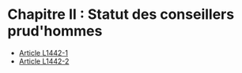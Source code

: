 # Chapitre II : Statut des conseillers prud'hommes

* [Article L1442-1](./LEGIARTI000031091221.md)
* [Article L1442-2](./LEGIARTI000031091218.md)
